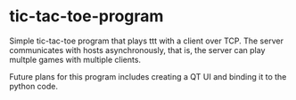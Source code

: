 # tic-tac-toe-program

Simple tic-tac-toe program that plays ttt with a client over TCP. The server communicates with hosts asynchronously, that is, the server can play multple games with multiple clients.

Future plans for this program includes creating a QT UI and binding it to the python code.
